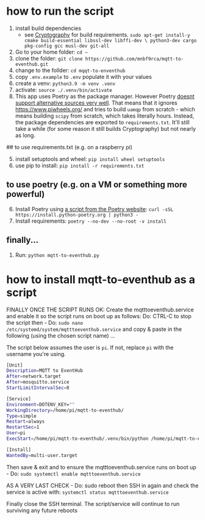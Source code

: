 # how to run the script

1. install build dependencies
   - see [Cryptography](https://cryptography.io/en/latest/installation/) for build requirements. 
   `sudo apt-get install-y cmake build-essential libssl-dev libffi-dev \
    python3-dev cargo pkg-config gcc musl-dev git-all`
2. Go to your home folder: `cd ~`
4. clone the folder:
`git clone https://github.com/mnbf9rca/mqtt-to-eventhub.git`
1. change to the follder: `cd mqqt-to-enventhub`
2. copy `.env.example` to `.env` populate it with your values
3. create a venv: `python3.9 -m venv .venv`
4. activate: `source ./.venv/bin/activate`
6. This app uses Poetry as the package manager. However Poetry [doesnt support alternative sources very well](https://github.com/python-poetry/poetry/issues/4854). That means that it ignores https://www.piwheels.org/ and tries to build `uamqp` from scratch - which means building `scipy` from scratch, which takes literally hours. Instead, the package dependencies are exported to `requirements.txt`. It'll still take a while (for some reason it still builds Cryptography) but not nearly as long.

## to use requirements.txt (e.g. on a raspberry pi)

5. install setuptools and wheel:
`pip install wheel setuptools`
1. use pip to install:
`pip install -r requirements.txt`

## to use poetry (e.g. on a VM or something more powerful)

6. Install Poetry using [a script from the Poetry website](https://python-poetry.org/docs/):
`curl -sSL https://install.python-poetry.org | python3 -`
1. Install requirements:
`poetry --no-dev --no-root -v install`

## finally...
1. Run:
`python mqtt-to-eventhub.py`


# how to install mqtt-to-eventhub as a script

FINALLY ONCE THE SCRIPT RUNS OK: Create the mqtttoeventhub.service and enable it so the script runs on boot up as follows:
Do: CTRL-C to stop the script then - Do: `sudo nano /etc/systemd/system/mqtttoeventhub.service`  and copy & paste in the following (using the chosen script name) ...

The script below assumes the user is `pi`. If not, replace `pi` with the username you're using.

```bash
[Unit]
Description=MQTT to EventHub
After=network.target
After=mosquitto.service
StartLimitIntervalSec=0

[Service]
Environment=DOTENV_KEY=""
WorkingDirectory=/home/pi/mqtt-to-eventhub/
Type=simple
Restart=always
RestartSec=1
User=pi
ExecStart=/home/pi/mqtt-to-eventhub/.venv/bin/python /home/pi/mqtt-to-eventhub/mqtt-to-eventhub.py

[Install]
WantedBy=multi-user.target
```

Then save & exit and to ensure the mqtttoeventhub.service runs on boot up - Do:  `sudo systemctl enable mqtttoeventhub.service`

AS A VERY LAST CHECK - Do: sudo reboot then SSH in again and check the service is active with:  `systemctl status mqtttoeventhub.service`

Finally close the SSH terminal. The script/service will continue to run surviving any future reboots
